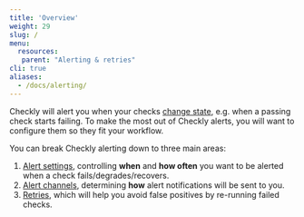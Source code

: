 ```yaml
---
title: 'Overview'
weight: 29
slug: /
menu:
  resources:
   parent: "Alerting & retries"
cli: true
aliases:
  - /docs/alerting/
---
```


Checkly will alert you when your checks [change state](/docs/alerting-and-retries/alert-states/), e.g. when a passing check starts failing. To make the most out of Checkly alerts, you will want to configure them so they fit your workflow.

You can break Checkly alerting down to three main areas:
1. [Alert settings](/docs/alerting-and-retries/alert-settings/), controlling **when** and **how often** you want to be alerted when a check fails/degrades/recovers.
2. [Alert channels](/docs/alerting-and-retries/alert-channels/), determining **how** alert notifications will be sent to you.
3. [Retries](/docs/alerting-and-retries/retries/), which will help you avoid false positives by re-running failed checks.
